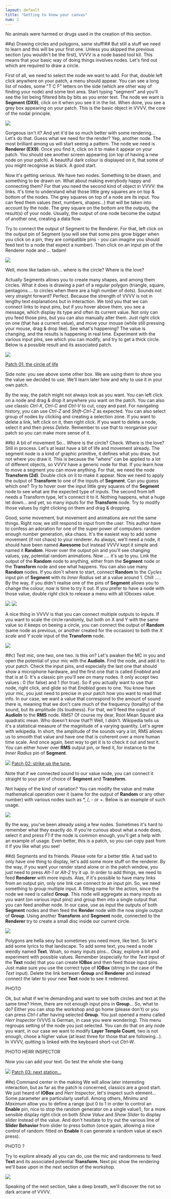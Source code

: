 ```yaml
---
layout: default
title: "Getting to know your canvas"
num: 1
---
```


No animals were harmed or drugs used in the creation of this section.

##a) Drawing circles and polygons, same stuff!##
But still a stuff we need to learn and this will be your first one. Unless you skipped the previous section (you wouldn't be the first), VVVV is a node based tool kit. This means that your basic way of doing things involves nodes. Let's find out which are required to draw a circle.

First of all, we need to select the node we want to add. For that, double left click anywhere on your patch, a menu should appear. You can see a long list of nodes, some "T C F" letters on the side (which are other way of finding your node) and some text area. Start typing "segment" and you'll see the list being filtered bits by bits as you enter text. The node we want is **Segment (DX9)**, click on it when you see it in the list. When done, you see a grey box appearing on your patch. This is the basic object in VVVV, the core of the nodal principle.

![](assets/Illu01.JPG)

Gorgeous isn't it? And yet it'd be so much better with some rendering... Let's do that. Guess what we need for the render? Yep, another node. The most brilliant among us will start seeing a pattern. The node we need is **Renderer (EX9)**. Once you find it, click on it to make it appear on your patch. You should see another screen appearing (on top of having a new node on your patch). A beautiful dark colour is displayed on it, that some of you might recognise as black. A good start.

Now it's getting serious. We have two nodes. Something to be drawn, and something to be drawn on. What about making everybody happy and connecting them? For that you need the second kind of object in VVVV: the links. It's time to understand what those little grey squares are on top & bottom of the nodes. The grey squares on top of a node are its input. You can feed them values (text, numbers, shapes...) that will be taken into account by the node. The grey square on the bottom are the outputs, the result(s) of your node. Usually, the output of one node become the output of another one, creating a data flow.

Try to connect the output of Segment to the Renderer. For that, left click on the output pin of Segment (you will see that some pins grow bigger when you click on a pin, they are compatible pins - you can imagine you should feed text to a node that expect a number). Then click on an input pin of the Renderer node and ... tadam!

![](assets/Ex01-01.JPG)

Well, more like tadam-ish... where is the circle? Where is the love?

Actually Segments allows you to create many shapes, and among them circles. What it does is drawing a part of a regular polygon (triangle, square, pentagons.... to circles when there are a high number of dots). Sounds not very straight forward? Perfect. Because the strength of VVVV is not in lengthy text explanations but in interaction. We told you that we can connect links to input pins, but if you hover above them, you see a message, which display its type and often its current value. Not only can you feed those pins, but you can also manually alter them. Just right click on one (that has a current value), and move your mouse (while still pressing your mouse, drag & drop like). See what's happening? The value is changing, and the results is happening in real time. Experiment with the various input pins, see which you can modify, and try to get a thick circle. Below is a possible result and its associated patch.

![](assets/Ex01-02.JPG)

[Patch 01: the circle of life](assets/Ex01.v4p)

Side note: you see above some other box. We are using them to show you the value we decided to use. We'll learn later how and why to use it in your own patch.

By the way, the patch might not always look as you want. You can left click on a node and drag & drop it anywhere you want on the patch. You can also use classic *Ctrl-X*, *Ctrl-C* and *Ctrl-V* to cut, copy and past. For navigating history, you can use *Ctrl-Z* and *Shift-Ctrl-Z* as expected. You can also select group of nodes by clicking and creating a selection zone. If you want to delete a link, left click on it, then right click. If you want to delete a node, select it and then press *Delete*. Remember to use that to reorganise your patch so you can make more sense of it.


##b) A bit of movement
So... Where is the circle? Check. Where is the love? Still in process. Let's at least have a bit of life and movement already. The segment node is a kind of graphic primitive, it defines what you draw, but not where you draw it. This is because the "where" can be applied to a lot of different objects, so VVVV have a generic node for that. If you learn how to move a segment you can move anything. For that, we need the node **Transform (2d)**. Double click on it to make it appear. Now we need to apply the output of **Transform** to one of the inputs of **Segment**. Can you guess which one? Try to hover over the input little grey squares of the **Segment** node to see what are the expected type of inputs. The second from left needs a Transform type, let's connect it to it. Nothing happens, what a huge let down... and yet, so many inputs for the **Transform** node. Try to modify those values by right clicking on them and drag & dropping. 

Good, some movement, but movement and animations are not the same things. Right now, we still respond to input from the user. This author have to confess an adoration for one of the super power of computers: random enough number generation, aka chaos. It's the easiest way to add some movement (if not chaos) to your renderer. As always, we'll need a node, it should have been named **Awesome** but instead VVVV kept it simple and named it **Random**. Hover over the output pin and you'll see changing values, yay, potential random animations. Now .... it's up to you. Link the output of the **Random** node to anything, either from the **Segment** node or the **Transform** node and see what happens. You can also use many **Random** nodes. If you don't where to start, connect **Random** to the *Cycles* input pin of **Segment** with its *Inner Radius* set at a value around 1. Chill ..... By the way, if you didn't realise one of the pins of **Segment** allows you to change the colour, now is time to try it out. If you prefer to have a node with those value, double right click to release a menu with all IOboxes value. 

![](assets/Illu02.JPG)
![](assets/Illu02b.JPG)


A nice thing in VVVV is that you can connect multiple outputs to inputs. If you want to scale the circle randomly, but both on X and Y with the same value so it keeps on beeing a circle, you can connect the output of **Random** (same node as previous, or another created for the occasion) to both the *X scale* and *Y scale* input of the **Transform** node.

![](assets/Illu03.JPG)

##c) Test mic, one two, one two. Is this on?
Let's awaken the MC in you and open the potential of your mic with the **AudioIn**. Find the node, and add it to your patch. Check the input pins, and especially the last one that should show a microphone hardware, and the first one that is called *Enabled* and that is at 0. It's a classic pin you'll see on many nodes. It only accept two values : 0 (for false) and 1 (for true). So if you actually want to use that node, right click, and glide so that *Enabled* goes to one. You know have your mic, you just need to precise in your patch how you want to read that info. In our case, we want a value that correspond to the amount of sound there is, meaning that we don't care much of the frequency (tonality) of the sound, but its amplitude (its loudness). For that, we'll feed the output of **AudioIn** to the **RMS** node. RMS? Of course my dear, Root Mean Square aka quadratic mean. Who doesn't know that?! Well, I didn't. Wikipedia tells us it's a statistical measure of the magnitude of a varying quantity. Let's agree with wikipedia. In short, the amplitude of the sounds vary a lot, RMS allows us to smooth that value and have one that is coherent over a more human time scale. And once again, best way to get it is to check it out and test it. You can either hover over **RMS** output pin, or feed it, for instance to the *Inner Radius* pin of **Segment**. 

![](assets/Ex02-01.JPG)
[Patch 02: strike up the tune.](assets/Ex02.v4p)


Note that if we connected sound to our value node, you can connect it straight to your pin of choice of **Segment** and **Transform**.

Not happy of the kind of variation? You can modify the value and make mathematical operation over it (same for the output of **Random** or any other number) with various nodes such as \*, /, - or +. Below is an example of such usage. 

![](assets/Illu04.JPG)

By the way, you've been already using a few nodes. Sometimes it's hard to remember what they exactly do. If you're curious about what a node does, select it and press *F1* if the node is common enough, you'll get a help with an example of usage. Even better, this is a patch, so you can copy past from it if you like what you see!

##d) Segments and its friends. Please vote for a better title.
A tad sad to only have one thing to display, let's add some more stuff on the renderer. By the way, if you want your render stand alone or in the patch window, you just need to press *Alt-1* or *Alt-2* try it up. In order to add things, we need to feed **Renderer** with more inputs. Alas, if it's possible to have many links from an output pin, only one link can connect to an input pin. So, we need something to group multiple input. A fitting name for the action, since the node we need is called **Group**. This node will aggregate as many inputs as you want (on various input pins) and group then into a single output that you can feed another node. In our case, use as input the outputs of both **Segment** nodes and then feed the **Render** node with the now single output of **Group**. 
Using another **Transform** and **Segment** node, connected to the **Renderer** try to create a small disc inside our current circle.

![](assets/Illu05.JPG)

Polygons are hella sexy but sometimes you need more, like text. So let's add some lyrics to that landscape. To add some text, you need a node weirdly named **Text**. Woah, so many inputs pins... Okay, explore a bit and experiment with possible values. Remember (especially for the *Text* input of the **Text** node) that you can create **IOBox** and then feed those input pins. Just make sure you use the correct type of **IOBox** (string in the case of the *Text* input). Delete the link between **Group** and **Renderer** and instead connect the later to your new **Text** node to see it redenred.

PHOTO

Ok, but what if we're demanding and want to see both circles and text at the same time? Hmm, there are not enough input pins in **Group**... So, what to do? Either you can stop the workshop and go home (please don't) or you can press *Ctrl-I* after having selected **Group**. You just opened a menu called *Herr Inspector* (VVVS is German, in case you were wondering). This menu regroups setting of the node you just selected. You can do that on any node you want, in our case we want to modify **Layer Temple Count**, two is not enough, chose a higher value (at least three for those that are following...). In VVVV, quitting is linked with the keyboard short-cut *Ctrl-W*. 

PHOTO HERR INSPECTOR

Now you can add your text. Go test the whole she-bang. 

![](assets/Ex03-01.JPG)
[Patch 03: next station...](assets/Ex03.v4p)


##e) Command center in the making
We will allow later interesting interaction, but as far as the patch is concerned, classics are a good start. We just heard of **IOBox** and *Ḧerr Inspector*, let's inspect such element... Some parameter are particularly usefull. Among others, *Minimu* and *Maximum* allow you to define a range (put 0 to 1 in order to control an **Enable** pin, nice to stop the random generator on a single value!), for a more sensible display right click on both *Show Value* and *Show Slider* to display slider instead of the value. And don't hesitate to try out the various line of **Slider Behavior** from slider to press button (once again, allowing a nice control of random: fitted on **Enable** it can generate a random value at each press).

PHOTO ?

Try to explore already all you can do, use the mic and randomness to feed **Text** and its associated potential **Transform**. Next pic show the rendering we'll base upon in the next section of the workshop. 

![](assets/Ex03-01_rendu.JPG)

Speaking of the next section, take a deep breath, we'll discover the not so dark arcane of VVVV.

